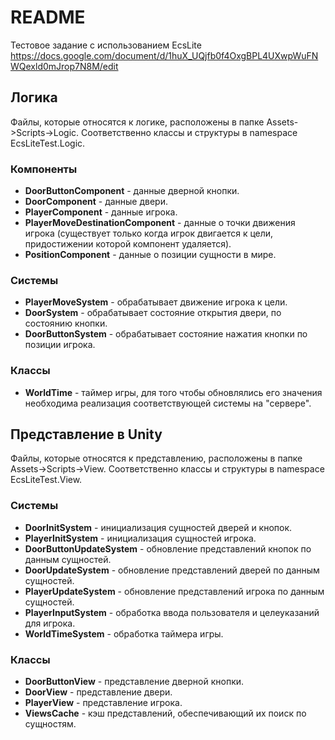 # README #

Тестовое задание с использованием EcsLite
https://docs.google.com/document/d/1huX_UQjfb0f4OxgBPL4UXwpWuFNWQexld0mJrop7N8M/edit


## Логика

Файлы, которые относятся к логике, расположены в папке Assets->Scripts->Logic.
Соответственно классы и структуры в namespace EcsLiteTest.Logic.

### Компоненты
* **DoorButtonComponent** - данные дверной кнопки.
* **DoorComponent** - данные двери.
* **PlayerComponent** - данные игрока.
* **PlayerMoveDestinationComponent** - данные о точки движения игрока (существует только когда игрок двигается к цели, придостижении которой компонент удаляется).
* **PositionComponent** - данные о позиции сущности в мире.

### Системы
* **PlayerMoveSystem** - обрабатывает движение игрока к цели.
* **DoorSystem** - обрабатывает состояние открытия двери, по состоянию кнопки.
* **DoorButtonSystem** - обрабатывает состояние нажатия кнопки по позиции игрока.

### Классы

* **WorldTime** - таймер игры, для того чтобы обновлялись его значения необходима реализация соответствующей системы на "сервере".


## Представление в Unity

Файлы, которые относятся к представлению, расположены в папке Assets->Scripts->View.
Соответственно классы и структуры в namespace EcsLiteTest.View.

### Системы
* **DoorInitSystem** - инициализация сущностей дверей и кнопок.
* **PlayerInitSystem** - инициализация сущностей игрока.
* **DoorButtonUpdateSystem** - обновление представлений кнопок по данным сущностей.
* **DoorUpdateSystem** - обновление представлений дверей по данным сущностей.
* **PlayerUpdateSystem** - обновление представлений игрока по данным сущностей.
* **PlayerInputSystem** - обработка ввода пользователя и целеуказаний для игрока.
* **WorldTimeSystem** - обработка таймера игры.

### Классы

* **DoorButtonView** - представление дверной кнопки.
* **DoorView** - представление двери.
* **PlayerView** - представление игрока.
* **ViewsCache** - кэш представлений, обеспечивающий их поиск по сущностям.

